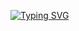 [![Typing SVG](https://readme-typing-svg.demolab.com?font=Fira+Code&pause=1000&color=F76A8D&background=5A6CFF00&center=true&vCenter=true&random=true&width=435&lines=Hi+there+I+am+zyhuang0413;A+back-end+development+engineer)](https://git.io/typing-svg)

<!--
**zyhuang0413/zyhuang0413** is a ✨ _special_ ✨ repository because its `README.md` (this file) appears on your GitHub profile.

Here are some ideas to get you started:

- 🔭 I’m currently working on ...
- 🌱 I’m currently learning ...
- 👯 I’m looking to collaborate on ...
- 🤔 I’m looking for help with ...
- 💬 Ask me about ...
- 📫 How to reach me: ...
- 😄 Pronouns: ...
- ⚡ Fun fact: ...
-->
